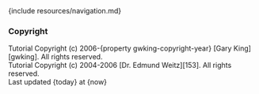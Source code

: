 <div id="footer">
{include resources/navigation.md}

### Copyright

Tutorial Copyright (c) 2006-{property gwking-copyright-year} [Gary King][gwking]. All rights reserved. 
<br />
Tutorial Copyright (c) 2004-2006 [Dr. Edmund Weitz][153]. All rights reserved.   
<span id="timestamp">Last updated {today} at {now}</span>

</div>